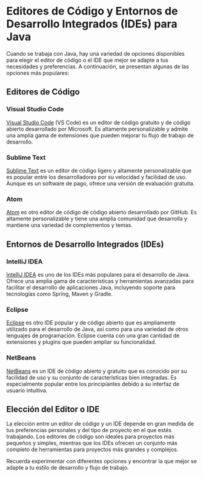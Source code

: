 # Editores de Código y Entornos de Desarrollo Integrados (IDEs) para Java

Cuando se trabaja con Java, hay una variedad de opciones disponibles para elegir el editor de código o el IDE que mejor se adapte a tus necesidades y preferencias. A continuación, se presentan algunas de las opciones más populares:

## Editores de Código

### Visual Studio Code

[Visual Studio Code](https://code.visualstudio.com/) (VS Code) es un editor de código gratuito y de código abierto desarrollado por Microsoft. Es altamente personalizable y admite una amplia gama de extensiones que pueden mejorar tu flujo de trabajo de desarrollo.

### Sublime Text

[Sublime Text](https://www.sublimetext.com/) es un editor de código ligero y altamente personalizable que es popular entre los desarrolladores por su velocidad y facilidad de uso. Aunque es un software de pago, ofrece una versión de evaluación gratuita.

### Atom

[Atom](https://atom.io/) es otro editor de código de código abierto desarrollado por GitHub. Es altamente personalizable y tiene una amplia comunidad que desarrolla y mantiene una variedad de complementos y temas.

## Entornos de Desarrollo Integrados (IDEs)

### IntelliJ IDEA

[IntelliJ IDEA](https://www.jetbrains.com/idea/) es uno de los IDEs más populares para el desarrollo de Java. Ofrece una amplia gama de características y herramientas avanzadas para facilitar el desarrollo de aplicaciones Java, incluyendo soporte para tecnologías como Spring, Maven y Gradle.

### Eclipse

[Eclipse](https://www.eclipse.org/) es otro IDE popular y de código abierto que es ampliamente utilizado para el desarrollo de Java, así como para una variedad de otros lenguajes de programación. Eclipse cuenta con una gran cantidad de extensiones y plugins que pueden ampliar su funcionalidad.

### NetBeans

[NetBeans](https://netbeans.apache.org/) es un IDE de código abierto y gratuito que es conocido por su facilidad de uso y su conjunto de características bien integradas. Es especialmente popular entre los principiantes debido a su interfaz de usuario intuitiva.

## Elección del Editor o IDE

La elección entre un editor de código y un IDE depende en gran medida de tus preferencias personales y del tipo de proyecto en el que estés trabajando. Los editores de código son ideales para proyectos más pequeños y simples, mientras que los IDEs ofrecen un conjunto más completo de herramientas para proyectos más grandes y complejos.

Recuerda experimentar con diferentes opciones y encontrar la que mejor se adapte a tu estilo de desarrollo y flujo de trabajo.
